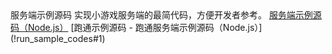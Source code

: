 <tr>
<td>服务端示例源码</td>
<td>实现小游戏服务端的最简代码，方便开发者参考。</td>
<td><a href="https://storage.zego.im/ZegoMiniGameSDK/server/ZegoMiniGameServerDemo.zip" target= _blank>服务端示例源码（Node.js）</a></td>
<td>[跑通示例源码 - 跑通服务端示例源码（Node.js）](!run_sample_codes#1)</td>
</tr>














